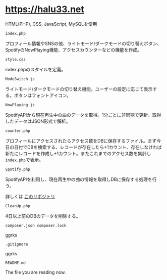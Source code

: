 # https://halu33.net

HTML(PHP), CSS, JavaScript, MySQLを使用


`index.php`

プロフィール情報やSNSの他、ライトモード/ダークモードの切り替えボタン、SpotifyのNowPlaying機能、アクセスカウンターなどの機能を作成。

`style.css`

index.phpのスタイルを定義。

`ModeSwitch.js`

ライトモード/ダークモードの切り替え機能。ユーザーの設定に応じて表示する。ボタンはフォントアイコン。

`NowPlaying.js`

SpotifyAPIから現在再生中の曲のデータを取得。1分ごとに非同期で更新。取得したデータはJSON形式で解析。

`counter.php`

プロフィールにアクセスされたらアクセス数をDBに保存するファイル。まず今日の日付でDBを検索する、レコードが存在したら+1カウント、存在しなければ新たにレコードを作成し+1カウント。またこれまでのアクセス数を集計し`index.php`で表示。

`Spotify.php`

SpotifyAPIを利用し、現在再生中の曲の情報を取得しDBに保存する処理を行う。

詳しくは [このリポジトリ](https://github.com/halu33/SpotifyAPI_PHP)

`CleanUp.php`

4日以上前のDBのデータを削除する。

`composer.json composer.lock`

ggrks

`.gitignore`

ggrks

`README.md`

The file you are reading now.